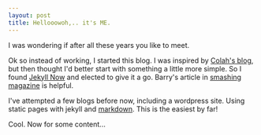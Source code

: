 ```yaml
---
layout: post
title: Hellooowoh,.. it's ME.
---
```

I was wondering if after all these years you like to meet.

Ok so instead of working, I started this blog.  I was inspired by [Colah's blog](http://colah.github.io/), but then thought I'd better start with something a little more simple.  So I found [Jekyll Now](https://github.com/barryclark/jekyll-now) and elected to give it a go.  Barry's article in [smashing magazine](https://www.smashingmagazine.com/2014/08/build-blog-jekyll-github-pages/) is helpful. 

 I've attempted a few blogs before now, including a wordpress site.  Using static pages with jekyll and [markdown](https://github.com/adam-p/markdown-here/wiki/Markdown-Cheatsheet). This is the easiest by far! 

Cool.  Now for some content...
